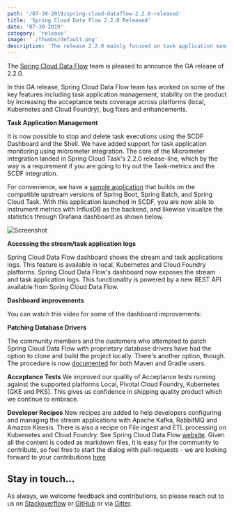 ```yaml
---
path: '/07-30-2019/spring-cloud-dataflow-2.2.0-released'
title: 'Spring Cloud Data Flow 2.2.0 Released'
date: '07-30-2019'
category: 'release'
image: './thumbs/default.png'
description: 'The release 2.2.0 mainly focused on task application management, stability and bug fixes.'
---
```


The [Spring Cloud Data Flow](https://cloud.spring.io/spring-cloud-dataflow/) team is pleased to announce the GA release of 2.2.0.

In this GA release, Spring Cloud Data Flow team has worked on some of the key features including task application management, stability on the product by increasing the acceptance tests coverage across platforms (local, Kubernetes and Cloud Foundry), bug fixes and enhancements.

**Task Application Management**

It is now possible to stop and delete task executions using the SCDF Dashboard and the Shell.
We have added support for task application monitoring using micrometer integration. The core of the Micrometer integration landed in Spring Cloud Task's 2.2.0 release-line, which by the way is a requirement if you are going to try out the Task-metrics and the SCDF integration.

<!--VIDEO:https://www.youtube.com/embed/ecNfohOuzMI-->

For convenience, we have a [sample application](https://github.com/tzolov/task-demo-metrics/blob/master/README.md) that builds on the compatible upstream versions of Spring Boot, Spring Batch, and Spring Cloud Task. With this application launched in SCDF, you are now able to instrument metrics with InfluxDB as the backend, and likewise visualize the statistics through Grafana dashboard as shown below.

![Screenshot](https://raw.githubusercontent.com/tzolov/task-demo-metrics/master/docs/grafana-task.png)

**Accessing the stream/task application logs**

Spring Cloud Data Flow dashboard shows the stream and task applications logs. This feature is available in local, Kubernetes and Cloud Foundry platforms. Spring Cloud Data Flow's dashboard now exposes the stream and task application logs. This functionality is powered by a new REST API available from Spring Cloud Data Flow.

**Dashboard improvements**

You can watch this video for some of the dashboard improvements:

<!--VIDEO:https://www.youtube.com/embed/rz-smoRLcFY-->

**Patching Database Drivers**

The community members and the customers who attempted to patch Spring Cloud Data Flow with proprietary database drivers have had the option to clone and build the project locally.
There's another option, though. The procedure is now [documented](https://docs.spring.io/spring-cloud-dataflow/docs/2.2.0.RELEASE/reference/htmlsingle/#_adding_a_custom_jdbc_driver) for both Maven and Gradle users.

**Acceptance Tests**
We improved our quality of Acceptance tests running against the supported platforms Local, Pivotal Cloud Foundry, Kubernetes (GKE and PKS). This gives us confidence in shipping quality product which we continue to embrace.

**Developer Recipes**
New recipes are added to help developers configuring and managing the stream applications with Apache Kafka, RabbitMQ and Amazon Kinesis. There is also a recipe on File ingest and ETL processing on Kubernetes and Cloud Foundry. See Spring Cloud Data Flow [website](https://dataflow.spring.io/). Given all the content is coded as markdown files, it is easy for the community to contribute, so feel free to start the dialog with pull-requests - we are looking forward to your contributions [here](https://github.com/spring-io/dataflow.spring.io)

## Stay in touch...

As always, we welcome feedback and contributions, so please reach out to us on [Stackoverflow](https://stackoverflow.com/questions/tagged/spring-cloud-dataflow) or [GitHub](https://github.com/spring-cloud/spring-cloud-dataflow/issues) or via [Gitter](https://gitter.im/spring-cloud/spring-cloud-dataflow).

